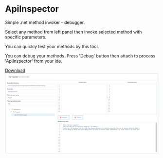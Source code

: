 # ApiInspector
Simple .net method invoker - debugger.

Select any method from left panel
then invoke selected method with specific parameters.

You can quickly test your methods by this tool.

You can debug your methods. Press 'Debug' button then attach to process 'ApiInspector' from your ide.

<a id="raw-url" href="https://github.com/beyaz/ApiInspector/releases/download/LatestVersion/ApiInspector.zip">Download</a>
![Screenshot](Screenshot.png)